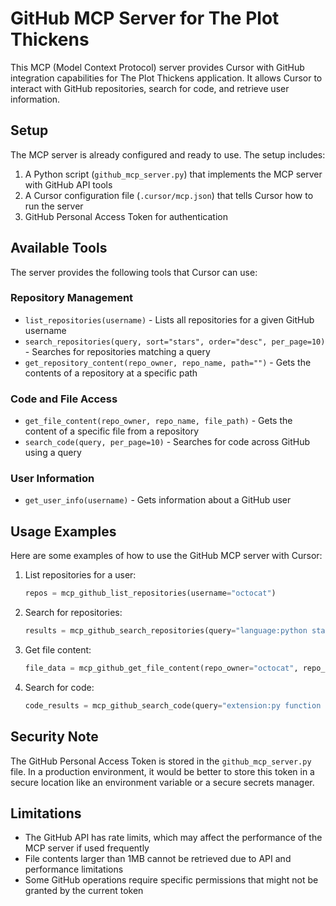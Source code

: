 # GitHub MCP Server for The Plot Thickens

This MCP (Model Context Protocol) server provides Cursor with GitHub integration capabilities for The Plot Thickens application. It allows Cursor to interact with GitHub repositories, search for code, and retrieve user information.

## Setup

The MCP server is already configured and ready to use. The setup includes:

1. A Python script (`github_mcp_server.py`) that implements the MCP server with GitHub API tools
2. A Cursor configuration file (`.cursor/mcp.json`) that tells Cursor how to run the server
3. GitHub Personal Access Token for authentication

## Available Tools

The server provides the following tools that Cursor can use:

### Repository Management

- `list_repositories(username)` - Lists all repositories for a given GitHub username
- `search_repositories(query, sort="stars", order="desc", per_page=10)` - Searches for repositories matching a query
- `get_repository_content(repo_owner, repo_name, path="")` - Gets the contents of a repository at a specific path

### Code and File Access

- `get_file_content(repo_owner, repo_name, file_path)` - Gets the content of a specific file from a repository
- `search_code(query, per_page=10)` - Searches for code across GitHub using a query

### User Information

- `get_user_info(username)` - Gets information about a GitHub user

## Usage Examples

Here are some examples of how to use the GitHub MCP server with Cursor:

1. List repositories for a user:

   ```python
   repos = mcp_github_list_repositories(username="octocat")
   ```

2. Search for repositories:

   ```python
   results = mcp_github_search_repositories(query="language:python stars:>1000")
   ```

3. Get file content:

   ```python
   file_data = mcp_github_get_file_content(repo_owner="octocat", repo_name="hello-world", file_path="README.md")
   ```

4. Search for code:
   ```python
   code_results = mcp_github_search_code(query="extension:py function def in:file repo:user/repo")
   ```

## Security Note

The GitHub Personal Access Token is stored in the `github_mcp_server.py` file. In a production environment, it would be better to store this token in a secure location like an environment variable or a secure secrets manager.

## Limitations

- The GitHub API has rate limits, which may affect the performance of the MCP server if used frequently
- File contents larger than 1MB cannot be retrieved due to API and performance limitations
- Some GitHub operations require specific permissions that might not be granted by the current token
